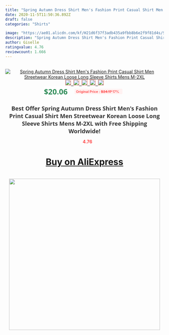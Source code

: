 ```yaml
---
title: "Spring Autumn Dress Shirt Men's Fashion Print Casual Shirt Men Streetwear Korean Loose Long Sleeve Shirts Mens M-2XL"
date: 2020-11-5T11:50:36.892Z
draft: false
categories: "Shirts"

image: "https://ae01.alicdn.com/kf/H21d6f37f3adb435a9fbb8b6e2f9f81d4s/Spring-Autumn-Dress-Shirt-Men-s-Fashion-Print-Casual-Shirt-Men-Streetwear-Korean-Loose-Long-Sleeve.jpg"
description: "Spring Autumn Dress Shirt Men's Fashion Print Casual Shirt Men Streetwear Korean Loose Long Sleeve Shirts Mens M-2XL"
author: Giselle
ratingvalue: 4.76
reviewcount: 1.666
---
```

<br>
<div style="text-align: center;">
<a href="https://s.click.aliexpress.com/e/_9udkWD" target="_blank" rel="nofollow noopener noreferrer"><img alt="Spring Autumn Dress Shirt Men's Fashion Print Casual Shirt Men Streetwear Korean Loose Long Sleeve Shirts Mens M-2XL" class="magnifier-image" src="https://ae01.alicdn.com/kf/H21d6f37f3adb435a9fbb8b6e2f9f81d4s/Spring-Autumn-Dress-Shirt-Men-s-Fashion-Print-Casual-Shirt-Men-Streetwear-Korean-Loose-Long-Sleeve.jpg_640x640.jpg">
<br>
<img style="border:1px solid salmon" src="https://ae01.alicdn.com/kf/H21d6f37f3adb435a9fbb8b6e2f9f81d4s/Spring-Autumn-Dress-Shirt-Men-s-Fashion-Print-Casual-Shirt-Men-Streetwear-Korean-Loose-Long-Sleeve.jpg_120x120.jpg">&nbsp;&nbsp;<img style="border:1px solid salmon" src="https://ae01.alicdn.com/kf/H26880379080e4e4197a7023836ef6cfcd/Spring-Autumn-Dress-Shirt-Men-s-Fashion-Print-Casual-Shirt-Men-Streetwear-Korean-Loose-Long-Sleeve.jpg_120x120.jpg">&nbsp;&nbsp;<img style="border:1px solid salmon" src="https://ae01.alicdn.com/kf/He7c465e0922a4f4da950da546d6cd6c63/Spring-Autumn-Dress-Shirt-Men-s-Fashion-Print-Casual-Shirt-Men-Streetwear-Korean-Loose-Long-Sleeve.jpg_120x120.jpg">&nbsp;&nbsp;<img style="border:1px solid salmon" src="https://ae01.alicdn.com/kf/Hadd45ce12a7b4e998a55432574eae379l/Spring-Autumn-Dress-Shirt-Men-s-Fashion-Print-Casual-Shirt-Men-Streetwear-Korean-Loose-Long-Sleeve.jpg_120x120.jpg">&nbsp;&nbsp;<img style="border:1px solid salmon" src="https://ae01.alicdn.com/kf/H54da0753bd0344058aa9545570350734l/Spring-Autumn-Dress-Shirt-Men-s-Fashion-Print-Casual-Shirt-Men-Streetwear-Korean-Loose-Long-Sleeve.jpg_120x120.jpg"></a></div><br0>
<div style="text-align: center;"><span style="background-color: white; border: 0px; box-sizing: border-box; color: seagreen; display: inline-block; font-family: &quot;open sans&quot; , &quot;arial&quot; , &quot;helvetica&quot; , sans-serif , &quot;heiti&quot;; font-size: 24px; font-stretch: inherit; font-weight: 700; line-height: inherit; margin: 0px 10px 0px 0px; padding: 0px; vertical-align: middle;">$20.06 </span>
<span style="background: rgb(255 , 241 , 241); border-radius: 3px; border: 0px; box-sizing: border-box; color: #ff4747; display: inline-block; font-family: inherit; font-size: 12px; font-stretch: inherit; font-style: inherit; font-variant: inherit; font-weight: 600; line-height: inherit; margin: 0px; padding: 2px 5px; transform: scale(0.9); vertical-align: middle;">Original Price : <b style="text-decoration: line-through;">$24.17 </b> 17%&nbsp;&nbsp;</span></div>
<h1 style="color: #333333; display: inline-block; font-family: &quot;open sans&quot; , &quot;arial&quot; , &quot;helvetica&quot; , sans-serif , &quot;heiti&quot;; font-size: 18px; font-stretch: inherit; font-weight: 700; text-align: center;">Best Offer Spring Autumn Dress Shirt Men's Fashion Print Casual Shirt Men Streetwear Korean Loose Long Sleeve Shirts Mens M-2XL with Free Shipping Worldwide!</h1>
<div style="color: #ff4747; text-align: center;">
<img src="https://4.bp.blogspot.com/-M0ZcTcb-5uY/XleCXlxnR4I/AAAAAAAAAEc/OrjgMkXV1oMQFaCRZj5HQwOCBcu3w1FegCPcBGAYYCw/s1600/star.png" style="height: 15px;">&nbsp;<b>4.76</b></div>
<div class="button_cont" align="center"><a class="buynow_a" href="https://s.click.aliexpress.com/e/_9udkWD" target="_blank" rel="nofollow noopener noreferrer"><H1>Buy on AliExpress</H1></a></div><br>
<div class="separator" style="clear: both; text-align: center;">
<img src="https://lh3.googleusercontent.com/-pTy5HemUv9M/XlePHvY0dAI/AAAAAAAAAE4/0nX5iRUoIWY8eMW9Dpxeirr157OZliDIgCLcBGAsYHQ/s1600/badge.gif" width="480">
</div>
